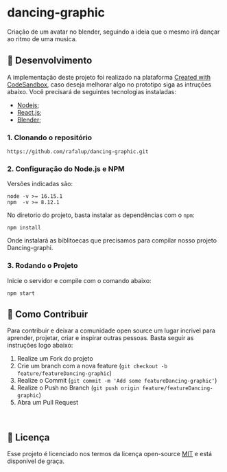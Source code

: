 # dancing-graphic

Criação de um avatar no blender, seguindo a ideia que o mesmo irá dançar ao ritmo de uma musica.



## 🚀 Desenvolvimento 

A implementação deste projeto foi realizado na plataforma [Created with CodeSandbox](https://codesandbox.io/), caso deseja melhorar algo no prototipo siga as intruções abaixo. Você precisará de seguintes tecnologias instaladas:

- [Nodejs](https://nodejs.org/en/);
- [React.js](https://reactjs.org/);
- [Blender](https://www.blender.org/);

### 1. Clonando o repositório

```
https://github.com/rafalup/dancing-graphic.git
```

### 2. Configuração do Node.js e NPM 

Versões indicadas são:
```
node -v >= 16.15.1
npm  -v >= 8.12.1

```

No diretorio do projeto, basta instalar as dependências com o `npm`:

```
npm install
```

Onde instalará as biblitoecas que precisamos para compilar nosso projeto Dancing-graphi.


### 3. Rodando o Projeto

Inicie o servidor e compile com o comando abaixo:

```
npm start
```



## 🤝 Como Contribuir

Para contribuir e deixar a comunidade open source um lugar incrivel para aprender, projetar, criar e inspirar outras pessoas. Basta seguir as instruções logo abaixo:

1. Realize um Fork do projeto
2. Crie um branch com a nova feature (`git checkout -b feature/featureDancing-graphic`)
3. Realize o Commit (`git commit -m 'Add some featureDancing-graphic'`)
4. Realize o Push no Branch (`git push origin feature/featureDancing-graphic`)
5. Abra um Pull Request

<br>

## 🎫 Licença

Esse projeto é licenciado nos termos da licença open-source [MIT](https://choosealicense.com/licenses/mit) e está disponível de graça.
